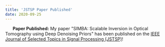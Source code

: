```yaml
---
title: 'JSTSP Paper Published'
date: 2020-09-25
---
```


&nbsp;&nbsp;&nbsp;&nbsp;&nbsp; **Paper Published:** My paper "SIMBA: Scalable Inversion in Optical Tomography using Deep Denoising Priors" has been published on the [IEEE Journal of Selected Topics in Signal Processing (JSTSP)](https://ieeexplore.ieee.org/document/9107406)!
